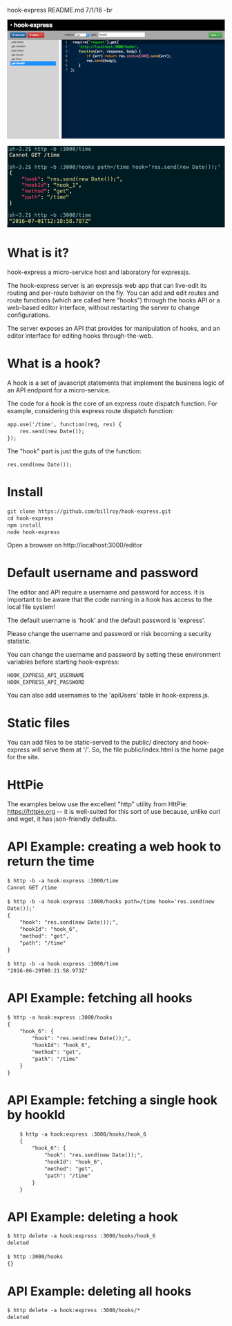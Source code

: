 hook-express README.md
7/1/16 -br

![Editor](https://raw.githubusercontent.com/billroy/hook-express/master/doc/editor.png "Using the editor")

![Command line](https://raw.githubusercontent.com/billroy/hook-express/master/doc/cli.png "Using the API")

# What is it?

hook-express a micro-service host and laboratory for expressjs.  

The hook-express server is an expressjs web app that can live-edit its routing and per-route behavior on the fly.  You can add and edit routes and route functions (which are called here "hooks") through the hooks API or a web-based editor interface, without restarting the server to change configurations.

The server exposes an API that provides for manipulation of hooks, and an editor interface for editing hooks through-the-web.


# What is a hook?

A hook is a set of javascript statements that implement the business logic of an API endpoint for a micro-service.

The code for a hook is the core of an express route dispatch function.  For example, considering this express route dispatch function:

    app.use('/time', function(req, res) {
        res.send(new Date());
    });

The "hook" part is just the guts of the function:

    res.send(new Date());

# Install

    git clone https://github.com/billroy/hook-express.git
    cd hook-express
    npm install
    node hook-express

Open a browser on http://localhost:3000/editor

# Default username and password

The editor and API require a username and password for access.  It is important to be aware that the code running in a hook has access to the local file system!

The default username is 'hook' and the default password is 'express'.

Please change the username and password or risk becoming a security statistic.

You can change the username and password by setting these environment variables before starting hook-express:

    HOOK_EXPRESS_API_USERNAME
    HOOK_EXPRESS_API_PASSWORD

You can also add usernames to the 'apiUsers' table in hook-express.js.



# Static files

You can add files to be static-served to the public/ directory and hook-express will serve them at '/'.  So, the file public/index.html is the home page for the site.

# HttPie

The examples below use the excellent "http" utility from HttPie: https://httpie.org -- it is well-suited for this sort of use because, unlike curl and wget, it has json-friendly defaults.

# API Example: creating a web hook to return the time

    $ http -b -a hook:express :3000/time
    Cannot GET /time

    $ http -b -a hook:express :3000/hooks path=/time hook='res.send(new Date());'
    {
        "hook": "res.send(new Date());",
        "hookId": "hook_6",
        "method": "get",
        "path": "/time"
    }

    $ http -b -a hook:express :3000/time
    "2016-06-29T00:21:58.973Z"


# API Example: fetching all hooks

    $ http -a hook:express :3000/hooks
    {
        "hook_6": {
            "hook": "res.send(new Date());",
            "hookId": "hook_6",
            "method": "get",
            "path": "/time"
        }
    }

# API Example: fetching a single hook by hookId

        $ http -a hook:express :3000/hooks/hook_6
        {
            "hook_6": {
                "hook": "res.send(new Date());",
                "hookId": "hook_6",
                "method": "get",
                "path": "/time"
            }
        }


# API Example: deleting a hook

    $ http delete -a hook:express :3000/hooks/hook_6
    deleted

    $ http :3000/hooks
    {}


# API Example: deleting all hooks

    $ http delete -a hook:express :3000/hooks/*
    deleted
